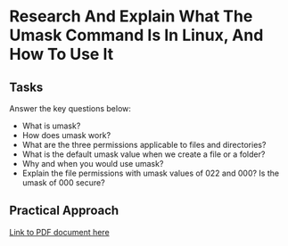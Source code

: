 # Research And Explain What The Umask Command Is In Linux, And How To Use It


## Tasks
Answer the key questions below:
- What is umask?
- How does umask work?
- What are the three permissions applicable to files and directories?
- What is the default umask value when we create a file or a folder?
- Why and when you would use umask?
- Explain the file permissions with umask values of 022 and 000? Is the umask of 000 secure?

## Practical Approach
[Link to PDF document here]()

